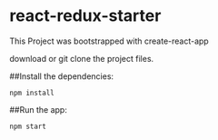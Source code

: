 # react-redux-starter

This Project was bootstrapped with create-react-app


download or git clone the project files. 

##Install the dependencies: 

`npm install` 

##Run the app:

`npm start`
